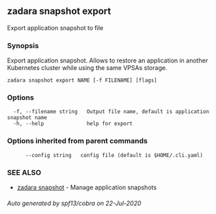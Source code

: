 ## zadara snapshot export

Export application snapshot to file

### Synopsis

Export application snapshot. Allows to restore an application in another Kubernetes cluster while using the same VPSAs storage.

```
zadara snapshot export NAME [-f FILENAME] [flags]
```

### Options

```
  -f, --filename string   Output file name, default is application snapshot name
  -h, --help              help for export
```

### Options inherited from parent commands

```
      --config string   config file (default is $HOME/.cli.yaml)
```

### SEE ALSO

* [zadara snapshot](zadara_snapshot.md)	 - Manage application snapshots

###### Auto generated by spf13/cobra on 22-Jul-2020
